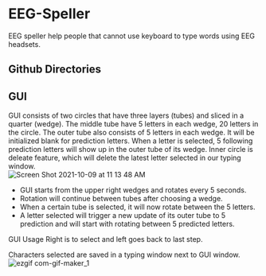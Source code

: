 # EEG-Speller
EEG speller help people that cannot use keyboard to type words using EEG headsets.

## Github Directories

## GUI
GUI consists of two circles that have three layers (tubes) and sliced in a quarter (wedge). The middle tube have 5 letters in each wedge, 20 letters in the circle. The outer tube also consists of 5 letters in each wedge. It will be initialized blank for prediction letters. When a letter is selected, 5 following prediction letters will show up in the outer tube of its wedge.
Inner circle is deleate feature, which will delete the latest letter selected in our typing window.<br>
![Screen Shot 2021-10-09 at 11 13 48 AM](https://user-images.githubusercontent.com/74154666/136669741-7cb8cd48-d857-494f-9479-cf2fd3480344.png)
<br>
* GUI starts from the upper right wedges and rotates every 5 seconds. 
* Rotation will continue between tubes after choosing a wedge. 
* When a certain tube is selected, it will now rotate between the 5 letters. 
* A letter selected will trigger a new update of its outer tube to 5 prediction and will start with rotating between 5 predicted letters. 

GUI Usage
Right is to select and left goes back to last step.

Characters selected are saved in a typing window next to GUI window.<br>
![ezgif com-gif-maker_1](https://user-images.githubusercontent.com/74154666/136670650-fa3f735b-c464-49ea-907b-90c69bea6d10.gif)<br>

